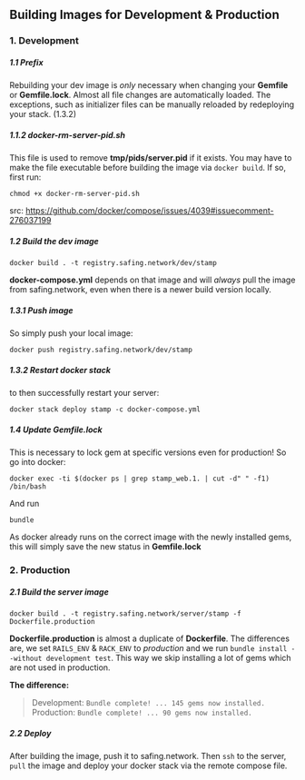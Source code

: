 ## Building Images for Development & Production

### 1. Development

##### 1.1 Prefix

Rebuilding your dev image is *only* necessary when changing your **Gemfile** or **Gemfile.lock**. Almost all file changes are automatically loaded. The exceptions, such as initializer files can be manually reloaded by redeploying your stack. (1.3.2)

##### 1.1.2 docker-rm-server-pid.sh

This file is used to remove **tmp/pids/server.pid** if it exists. You may have to make the file executable before building the image via `docker build`. If so, first run:

```
chmod +x docker-rm-server-pid.sh
```

src: https://github.com/docker/compose/issues/4039#issuecomment-276037199

##### 1.2 Build the dev image

```
docker build . -t registry.safing.network/dev/stamp
```

**docker-compose.yml** depends on that image and will *always* pull the image from safing.network, even when there is a newer build version locally.

##### 1.3.1 Push image

So simply push your local image:

```
docker push registry.safing.network/dev/stamp
```

##### 1.3.2 Restart docker stack

to then successfully restart your server:

```
docker stack deploy stamp -c docker-compose.yml
```

##### 1.4 Update Gemfile.lock

This is necessary to lock gem at specific versions even for production! So go into docker:

```
docker exec -ti $(docker ps | grep stamp_web.1. | cut -d" " -f1) /bin/bash
```

And run

```
bundle
```

As docker already runs on the correct image with the newly installed gems, this will simply save the new status in **Gemfile.lock**

### 2. Production

##### 2.1 Build the server image

```
docker build . -t registry.safing.network/server/stamp -f Dockerfile.production
```

**Dockerfile.production** is almost a duplicate of **Dockerfile**. The differences are, we set `RAILS_ENV` & `RACK_ENV` to *production* and we run `bundle install --without development test`. This way we skip installing a lot of gems which are not used in production.

**The difference:**

> Development: `Bundle complete! ... 145 gems now installed.`  
> Production: `Bundle complete! ... 90 gems now installed.`

##### 2.2 Deploy

After building the image, push it to safing.network. Then `ssh` to the server, `pull` the image and deploy your docker stack via the remote compose file.
